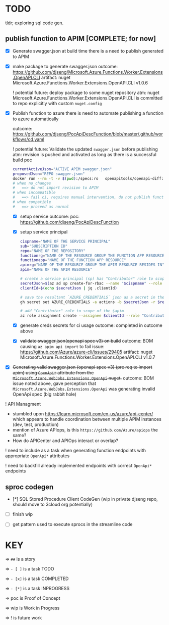 # TODO 
tldr; exploring sql code gen.

## publish function to APIM [COMPLETE; for now]
- [x] Generate swagger.json at build time
  there is a need to publish generated to APIM

 - [x] make package to generate swagger.json
   outcome: https://github.com/djseng/Microsoft.Azure.Functions.Worker.Extensions.OpenAPI.CLI 
     artifact: nuget Microsoft.Azure.Functions.Worker.Extensions.OpenAPI.CLI v1.0.6

   ! potential future: deploy package to some nuget repository
     atm: nuget Microsoft.Azure.Functions.Worker.Extensions.OpenAPI.CLI is committed to repo explicitly with custom `nuget.config`

- [x] Publish function to azure
  there is need to automate publishing a function to azure automatically

  outcome: https://github.com/djseng/PocApiDescFunction/blob/master/.github/workflows/cd.yaml

  ! potential future: Validate the updated `swagger.json` before publishing
    atm: revision is pushed and activated as long as there is a successful build
    poc
    ```bash
    currentActiveJson="ACTIVE APIM swagger.json"
    proposedJson="REPO swagger.json"
    docker run --rm -t -v $(pwd):/specs:ro   openapitools/openapi-diff:latest /specs/$currentActionJson /specs/$proposedJson --state
    # when no_changes
    #   ==> do not import revision to APIM
    # when incompatible
    #   ==> fail ci, requires manual intervention, do not publish function
    # when compatible
    #   ==> proceed as normal
    ```

  - [x] setup service 
    outcome: poc: https://github.com/djseng/PocApiDescFunction

  - [x] setup service principal
    ```bash
    cispname="NAME OF THE SERVICE PRINCIPAL"
    sub="SUBSCRIPTION ID"
    repo="NAME OF THE REPOSITORY"
    functionrg="NAME OF THE RESOURCE GROUP THE FUNCTION APP RESOURCE RESIDES IN"
    functionapp="NAME OF THE FUNCTION APP RESOURCE"
    apimrg="NAME OF THE RESOURCE GROUP THE APIM RESOURCE RESIDES IN"
    apim="NAME OF THE APIM RESOURCE"

    # create a service principal (sp) has "Contributor" role to scope of the $functionapp
    secretJson=$(az ad sp create-for-rbac --name "$cispname" --role contributor --scopes /subscriptions/$sub/resourceGroups/$functionrg/providers/Microsoft.Web/sites/$functionapp --sdk-auth)
    clientId=$(echo $secretJson | jq .clientId)

    # save the resultant `AZURE_CREDENTIALS` json as a secret in the repo for use with the `azure/login@v1` action
    gh secret set AZURE_CREDENTIALS -a actions -b $secretJson -r $repo

    # add "Contributor" role to scope of the $apim
    az role assignment create --assignee $clientId --role "Contributor" --scope "/subscriptions/$sub/resourceGroups/$apimrg/providers/Microsoft.ApiManagement/service/$apim"
    ```

  - [x] generate creds secrets for ci usage
    outcome: completed in outcome above

  - [x] ~~validate swagger.json(openapi spec v3) on build~~
    outcome: BOM causing `az apim api import` to fail
      issue: https://github.com/Azure/azure-cli/issues/29405
      artifact: nuget Microsoft.Azure.Functions.Worker.Extensions.OpenAPI.CLI v1.0.7

- [x] ~~Generating valid swagger.json (openapi spec v3) (pre req to import apim) using `OpenApi*` attribute from the `Microsoft.Azure.WebJobs.Extensions.OpenApi` nuget.~~
  outcome: BOM issue noted above, gave perception that `Microsoft.Azure.WebJobs.Extensions.OpenApi` was generating invalid OpenApi spec (big rabbit hole)

! API Managment
  - stumbled upon https://learn.microsoft.com/en-us/azure/api-center/ which appears to handle coordination between multiple APIM instances (dev, test, production)
  - mention of Azure APIops, is this `https://github.com/Azure/apiops` the same?
  - How do APICenter and APIOps interact or overlap?

! need to include as a task when generating function endpoints with appropriate `OpenApi*` attributes

! need to backfill already implemented endpoints with correct `OpenApi*` endpoints

## sproc codegen
- [*] SQL Stored Procedure Client CodeGen (wip in private djseng repo, should move to 3cloud org potentially)
 - [ ] finish wip
 - [ ] get pattern used to execute sprocs in the streamline code


# KEY

=> `##` is a story

=> `- [ ]` is a task TODO

=> `- [x]` is a task COMPLETED

=> `- [*]` is a task INPROGRESS

=> poc is Proof of Concept

=> wip is Work in Progress

=> ! is future work